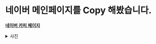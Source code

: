 네이버 메인페이지를 Copy 해봤습니다.
==========

**[네이버 카피 페이지](HTML/naverCopy/index.html)**

<details>
  <summary>사진</summary>

  ![www naver com_ (2)](https://github.com/user-attachments/assets/1e901bfe-f8fb-480c-821a-24f0a13d64df)
</details>
